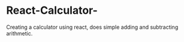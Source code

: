 # React-Calculator-
Creating a calculator using react, does simple adding and subtracting arithmetic. 
